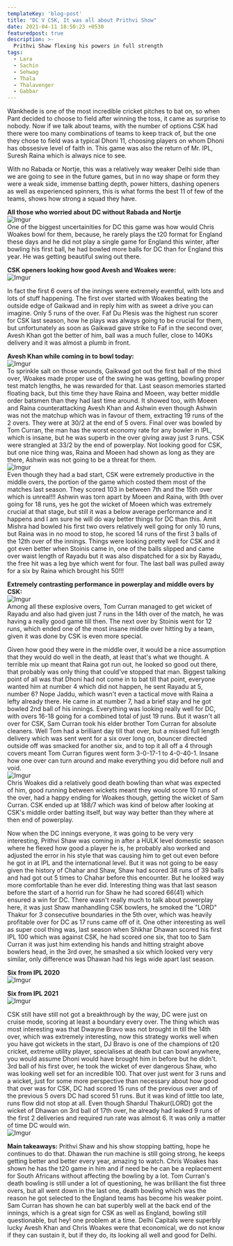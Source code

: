 ```yaml
---
templateKey: 'blog-post'
title: "DC V CSK, It was all about Prithvi Show"
date: 2021-04-11 18:50:23 +0530
featuredpost: true
description: >-
  Prithvi Shaw flexing his powers in full strength
tags:
  - Lara
  - Sachin
  - Sehwag
  - Thala
  - Thalavenger
  - Gabbar
---
```


Wankhede is one of the most incredible cricket pitches to bat on, so when Pant decided to choose to field after winning the toss, it came as surprise to nobody.
Now if we talk about teams, with the number of options CSK had there were too many combinations of teams to keep track of, but the one they chose to field was a typical Dhoni 11, choosing players on whom Dhoni has obssesive level of faith in. This game was also the return of Mr. IPL, Suresh Raina which is always nice to see.




With no Rabada or Nortje, this was a relatively way weaker Delhi side than we are going to see in the future games, but in no way shape or form they were a weak side, immense batting depth, power hitters, dashing openers as well as experienced spinners, this is what forms the best 11 of few of the teams, shows how strong a squad they have.
<br>

**All those who worried about DC without Rabada and Nortje**
<br>
![Imgur](https://i.imgur.com/rLCF5YK.jpg)
<br>
One of the biggest uncertainities for DC this game was how would Chris Woakes bowl for them, because, he rarely plays the t20 format for England these days and he did not play a single game for England this winter, after bowling his first ball, he had bowled more balls for DC than for England this year. He was getting beautiful swing out there.
<br>

**CSK openers looking how good Avesh and Woakes were:**
<br>
![Imgur](https://i.imgur.com/le66BFa.jpg)
<br>

In fact the first 6 overs of the innings were extremely eventful, with lots and lots of stuff happening. The first over started with Woakes beating the outside edge of Gaikwad and in reply him with as sweet a drive you can imagine. Only 5 runs of the over.
Faf Du Plesis was the highest run scorer for CSK last season, how he plays was always going to be crucial for them, but unfortunately as soon as Gaikwad gave strike to Faf in the second over, Avesh Khan got the better of him, ball was a much fuller, close to 140Ks delivery and it was almost a plumb in front. 
<br>

**Avesh Khan while coming in to bowl today:**
<br>
![Imgur](https://i.imgur.com/RfAxiGs.jpg)
<br>
To sprinkle salt on those wounds, Gaikwad got out the first ball of the third over, Woakes made proper use of the swing he was getting, bowling proper test match lengths, he was rewarded for that. Last season memories started floating back, but this time they have Raina and Moeen, way better middle order batsmen than they had last time around. It showed too, with Moeen and Raina counterattacking Avesh Khan and Ashwin even though Ashwin was not the matchup which was in favour of them, extracting 19 runs of the 2 overs. They were at 30/2 at the end of 5 overs. Final over was bowled by Tom Curran, the man has the worst economy rate for any bowler in IPL, which is insane, but he was superb in the over giving away just 3 runs. CSK were strangled at 33/2 by the end of powerplay. Not looking good for CSK, but one nice thing was, Raina and Moeen had shown as long as they are there, Ashwin was not going to be a threat for them.
<br>
![Imgur](https://i.imgur.com/EytDoCz.jpg)
<br>
Even though they had a bad start, CSK were extremely productive in the middle overs, the portion of the game which costed them most of the matches last season. They scored 103 in between 7th and the 15th over which is unreal!!!
Ashwin was torn apart by Moeen and Raina, with 9th over going for 18 runs, yes he got the wicket of Moeen which was extremely crucial at that stage, but still it was a below average performance and it happens and I am sure he will do way better things for DC than this. Amit Mishra had bowled his first two overs relatively well going for only 10 runs, but Raina was in no mood to stop, he scored 14 runs of the first 3 balls of the 12th over of the innings. Things were looking pretty well for CSK and it got even better when Stoinis came in, one of the balls slipped and came over waist length of Rayadu but it was also dispatched for a six by Rayadu, the free hit was a leg bye which went for four. The last ball was pulled away for a six by Raina which brought his 50!!!
<br>

**Extremely contrasting performance in powerplay and middle overs by CSK:**
<br>
![Imgur](https://i.imgur.com/pjtfiXg.jpg)
<br>
Among all these explosive overs, Tom Curran managed to get wicket of Rayadu and also had given just 7 runs in the 14th over of the match, he was having a really good game till then. The next over by Stoinis went for 12 runs, which ended one of the most insane middle over hitting by a team, given it was done by CSK is even more special.


Given how good they were in the middle over, it would be a nice assumption that they would do well in the death, at least that's what we thought. A terrible mix up meant that Raina got run out, he looked so good out there, that probably was only thing that could've stopped that man. Biggest talking point of all was that Dhoni had not come in to bat till that point, everyone wanted him at number 4 which did not happen, he sent Rayadu at 5, number 6? Nope Jaddu, which wasn't even a tactical move with Raina a lefty already there. He came in at number 7, had a brief stay and he got bowled 2nd ball of his innings. Everything was looking really well for DC, with overs 16-18 going for a combined total of just 19 runs.
But it wasn't all over for CSK, Sam Curran took his elder brother Tom Curran for absolute cleaners. Well Tom had a brilliant day till that over, but a missed full length delivery which was sent went for a six over long on, bouncer directed outside off was smacked for another six, and to top it all off a 4 through covers meant Tom Curran figures went form 3-0-17-1 to 4-0-40-1. Insane how one over can turn around and make everything you did before null and void. 
<br>
![Imgur](https://i.imgur.com/3UkiHKi.jpg)
<br>
Chris Woakes did a relatively good death bowling than what was expected of him, good running between wickets meant they would score 10 runs of the over, had a happy ending for Woakes though, getting the wicket of Sam Curran.
CSK ended up at 188/7 which was kind of below after looking at CSK's middle order batting itself, but way way better than they where at then end of powerplay.


Now when the DC innings everyone, it was going to be very very interesting, Prithvi Shaw was coming in after a HULK level domestic season where he flexed how good a player he is, he probably also worked and adjusted the error in his style that was causing him to get out even before he got in at IPL and the international level. But it was not going to be easy given the history of Chahar and Shaw, Shaw had scored 38 runs of 39 balls and had got out 5 times to Chahar before this encounter. But he looked way more comfortable than he ever did. Interesting thing was that last season before the start of a horrid run for Shaw he had scored 66(41) which ensured a win for DC. 
There wasn't really much to talk about powerplay here, it was just Shaw manhandling CSK bowlers, he smoked the "LORD" Thakur for 3 consecutive boundaries in the 5th over, which was heavily profitable over for DC as 17 runs came off of it.
One other interesting as well as super cool thing was, last season when Shikhar Dhawan scored his first IPL 100 which was against CSK, he had scored one six, that too to Sam Curran it was just him extending his hands and hitting straight above bowlers head, in the 3rd over, he smashed a six which looked very very similar, only difference was Dhawan had his legs wide apart last season.
<br>

**Six from IPL 2020**
<br>
![Imgur](https://i.imgur.com/A00fgSF.jpg)
<br>

**Six from IPL 2021**
<br>
![Imgur](https://i.imgur.com/G1s1oQ9.jpg)
<br>


CSK still have still not got a breakthrough by the way, DC were just on cruise mode, scoring at least a boundary every over.
The thing which was most interesting was that Dwayne Bravo was not brought in till the 14th over, which was extremely interesting, now this strategy works well when you have got wickets in the start, DJ Bravo is one of the champions of t20 cricket, extreme utility player, specialises at death but can bowl anywhere, you would assume Dhoni would have brought him in before but he didn't. 
3rd ball of his first over, he took the wicket of ever dangerous Shaw, who was looking well set for an incredible 100. That over just went for 3 runs and a wicket, just for some more perspective than necessary about how good that over was for CSK, DC had scored 15 runs of the previous over and of the previous 5 overs DC had scored 51 runs.
But it was kind of little too late, runs flow did not stop at all.
Even though Shardul Thakur(LORD) got the wicket of Dhawan on 3rd ball of 17th over, he already had leaked 9 runs of the first 2 deliveries and required run rate was almost 6. It was only a matter of time DC would win.
<br>
![Imgur](https://i.imgur.com/oSHBG2w.jpg)
<br>

**Main takeaways:**
Prithvi Shaw and his show stopping batting, hope he continues to do that.
Dhawan the run machine is still going strong, he keeps getting better and better every year, amazing to watch.
Chris Woakes has shown he has the t20 game in him and if need be he can be a replacement for South Africans without affecting the bowling by a lot.
Tom Curran's death bowling is still under a lot of questioning, he was brilliant the fist three overs, but all went down in the last one, death bowling which was the reason he got selected to the England teams has become his weaker point.
Sam Curran has shown he can bat superbly well at the back end of the innings, which is a great sign for CSK as well as England, bowling still questionable, but hey! one problem at a time.
Delhi Capitals were superbly lucky Avesh Khan and Chris Woakes were that economical, we do not know if they can sustain it, but if they do, its looking all well and good for Delhi.
